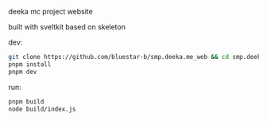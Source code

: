 deeka mc project website

built with sveltkit based on skeleton

dev:

```sh
git clone https://github.com/bluestar-b/smp.deeka.me_web && cd smp.deeka.me_web
pnpm install
pnpm dev
```

run:

```sh
pnpm build
node build/index.js
```
